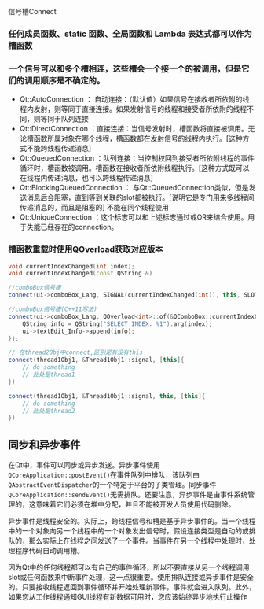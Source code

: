 信号槽Connect

### 任何成员函数、static 函数、全局函数和 Lambda 表达式都可以作为槽函数

### 一个信号可以和多个槽相连，这些槽会一个接一个的被调用，但是它们的调用顺序是不确定的。

- Qt::AutoConnection   ： 自动连接：（默认值）如果信号在接收者所依附的线程内发射，则等同于直接连接。如果发射信号的线程和接受者所依附的线程不同，则等同于队列连接 
- Qt::DirectConnection    ：直接连接：当信号发射时，槽函数将直接被调用。无论槽函数所属对象在哪个线程，槽函数都在发射信号的线程内执行。[这种方式不能跨线程传递消息]
-  Qt::QueuedConnection  ：队列连接：当控制权回到接受者所依附线程的事件循环时，槽函数被调用。槽函数在接收者所依附线程执行。[这种方式既可以在线程内传递消息，也可以跨线程传递消息]
- Qt::BlockingQueuedConnection ： 与Qt::QueuedConnection类似，但是发送消息后会阻塞，直到等到关联的slot都被执行。[说明它是专门用来多线程间传递消息的，而且是阻塞的] 不能在同个线程使用
- Qt::UniqueConnection   ：这个标志可以和上述标志通过或OR来结合使用。用于失能已经存在的connection。 



### 槽函数重载时使用QOverload获取对应版本

```cpp
void currentIndexChanged(int index);
void currentIndexChanged(const QString &)

//comboBox信号槽
connect(ui->comboBox_Lang, SIGNAL(currentIndexChanged(int)), this, SLOT(onIndexChanged(int)));

//comboBox信号槽(C++11写法)
connect(ui->comboBox_Lang, QOverload<int>::of(&QComboBox::currentIndexChanged), this, [=](int index){
    QString info = QString("SELECT INDEX: %1").arg(index);
    ui->textEdit_Info->append(info);
});
```

```cpp
// 在thread2Obj中connect,区别是有没有this
connect(thread1Obj1, &Thread1Obj1::signal, [this]{
	// do something
	// 此处是thread1
})

connect(thread1Obj1, &Thread1Obj1::signal, this, [this]{
	// do something
	// 此处是thread2
})
```


## 同步和异步事件

在Qt中，事件可以同步或异步发送。异步事件使用`QCoreApplication::postEvent()`在事件队列中排队，该队列由`QAbstractEventDispatcher`的一个特定于平台的子类管理。同步事件`QCoreApplication::sendEvent()`无需排队。还要注意，异步事件是由事件系统管理的，这意味着它们必须在堆中分配，并且不能被开发人员使用代码删除。

异步事件是线程安全的。实际上，跨线程信号和槽是基于异步事件的。当一个线程中的一个对象向另一个线程中的一个对象发出信号时，假设连接类型是自动的或排队的，那么实际上在线程之间发送了一个事件。当事件在另一个线程中处理时，处理程序代码自动调用槽。

因为Qt中的任何线程都可以有自己的事件循环，所以不要直接从另一个线程调用slot或任何函数来中断事件处理，这一点很重要。使用排队连接或异步事件是安全的。只要接收线程返回到事件循环并开始处理新事件，事件就会进入队列。此外，如果您从工作线程通知GUI线程有新数据可用时，您应该始终异步地执行此操作
